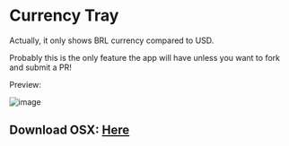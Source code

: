 # Currency Tray

Actually, it only shows BRL currency compared to USD.

Probably this is the only feature the app will have unless you want to fork and submit a PR!

Preview:

![image](https://raw.githubusercontent.com/djalmaaraujo/currency-tray/master/preview.png)

## Download OSX: [Here](https://github.com/djalmaaraujo/currency-tray/releases/download/0.0.3/CurrencyTray-0-0-3.zip)
